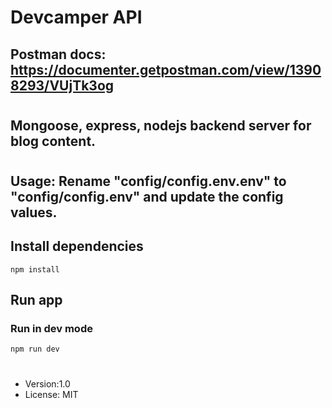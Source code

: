 # Devcamper API

## Postman docs: https://documenter.getpostman.com/view/13908293/VUjTk3og

#
## Mongoose, express, nodejs backend server for blog content.

# 
## Usage: Rename "config/config.env.env" to "config/config.env" and update the config values.

## Install dependencies
```
npm install
```

## Run app
### Run in dev mode
```
npm run dev
```

#
- Version:1.0
- License: MIT
